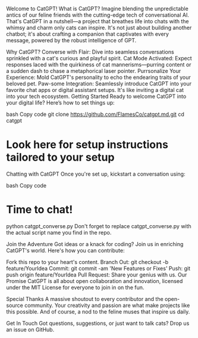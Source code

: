 Welcome to CatGPT!
What is CatGPT?
Imagine blending the unpredictable antics of our feline friends with the cutting-edge tech of conversational AI. That's CatGPT in a nutshell—a project that breathes life into chats with the whimsy and charm only cats can inspire. It's not just about building another chatbot; it's about crafting a companion that captivates with every message, powered by the robust intelligence of GPT.

Why CatGPT?
Converse with Flair: Dive into seamless conversations sprinkled with a cat's curious and playful spirit.
Cat Mode Activated: Expect responses laced with the quirkiness of cat mannerisms—purring content or a sudden dash to chase a metaphorical laser pointer.
Purrsonalize Your Experience: Mold CatGPT's personality to echo the endearing traits of your beloved pet.
Paw-some Integration: Seamlessly introduce CatGPT into your favorite chat apps or digital assistant setups. It's like inviting a digital cat into your tech ecosystem.
Getting Started
Ready to welcome CatGPT into your digital life? Here’s how to set things up:

bash
Copy code
git clone https://github.com/FlamesCo/catgpt.md.git
cd catgpt
# Look here for setup instructions tailored to your setup
Chatting with CatGPT
Once you're set up, kickstart a conversation using:

bash
Copy code
# Time to chat!
python catgpt_converse.py
Don't forget to replace catgpt_converse.py with the actual script name you find in the repo.

Join the Adventure
Got ideas or a knack for coding? Join us in enriching CatGPT's world. Here's how you can contribute:

Fork this repo to your heart's content.
Branch Out: git checkout -b feature/YourIdea
Commit: git commit -am 'New Features or Fixes'
Push: git push origin feature/YourIdea
Pull Request: Share your genius with us.
Our Promise
CatGPT is all about open collaboration and innovation, licensed under the MIT License for everyone to join in on the fun.

Special Thanks
A massive shoutout to every contributor and the open-source community. Your creativity and passion are what make projects like this possible. And of course, a nod to the feline muses that inspire us daily.

Get In Touch
Got questions, suggestions, or just want to talk cats? Drop us an issue on GitHub.

